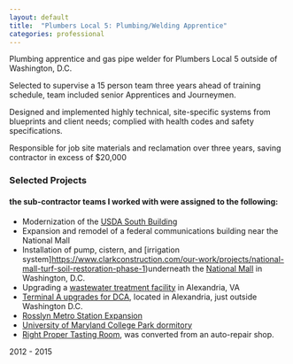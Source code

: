 ```yaml
---
layout: default
title:  "Plumbers Local 5: Plumbing/Welding Apprentice"
categories: professional
---
```


Plumbing apprentice and gas pipe welder for Plumbers Local 5 outside of Washington, D.C.

Selected to supervise a 15 person team three years ahead of training schedule, team included senior Apprentices and Journeymen. 

Designed and implemented highly technical, site-specific systems from blueprints and client needs; complied with health codes and safety specifications. 

Responsible for job site materials and reclamation over three years, saving contractor in excess of $20,000 

### Selected Projects
#### the sub-contractor teams I worked with were assigned to the following: 

* Modernization of the [USDA South Building](http://www.jjkllc.net/government/usda.html)
* Expansion and remodel of a federal communications building near the National Mall
* Installation of pump, cistern, and [irrigation system]https://www.clarkconstruction.com/our-work/projects/national-mall-turf-soil-restoration-phase-1)underneath the [National Mall](http://www.lawnandlandscape.com/article/national-mall-irrigation-system/) in Washington, D.C.
* Upgrading a [wastewater treatment facility](https://www.clarkconstruction.com/our-work/projects/four-mile-pump-station-upgrades) in Alexandria, VA
* [Terminal A upgrades for DCA](https://www.clarkconstruction.com/our-work/projects/dca-terminal-improvements), located in Alexandria, just outside Washington D.C. 
* [Rosslyn Metro Station Expansion](https://www.clarkconstruction.com/our-work/projects/rosslyn-station-access-improvement)
* [University of Maryland College Park dormitory](https://www.clarkconstruction.com/our-work/projects/prince-frederick-hall)
* [Right Proper Tasting Room](https://www.washingtoncitypaper.com/food/blog/20678720/sneak-peek-at-right-propers-new-brewery-and-tasting-room-in-brookland), was converted from an auto-repair shop.


2012 - 2015
